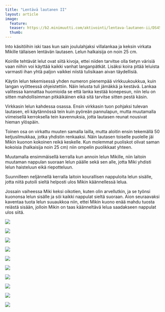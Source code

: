 ```yaml
---
title: "Lentävä lautanen II"
layout: article
image:
  feature:
  teaser: https://b2.minimuutti.com/aktivointi/lentava-lautanen-ii/DS45091-245px.jpg
  thumb:
---
```


Into käsitöihin iski taas kun sain joululahjaksi villalankaa ja keksin virkata Mikille tällaisen lentävän lautasen. Lelun halkaisija on noin 25 cm.

Koirille tehtävät lelut ovat siitä kivoja, ettei niiden tarvitse olla tietyn värisiä vaan niihin voi käyttää kaikki vanhat langanpätkät. Lisäksi koira pitää leluista varmasti ihan yhtä paljon vaikkei niistä tulisikaan aivan täydellisiä.

Käytin lelun tekemisessä yhden numeron pienempää virkkuukoukkua, kuin langan vyötteessä ohjeistettiin. Näin lelusta tuli jämäkkä ja kestävä. Lankaa valitessa kannattaa huomioida se että lanka kestää konepesun, niin lelu on sitten mahdollisimman pitkäikäinen eikä sitä tarvitse sitten pestä käsin.

Virkkasin lelun kahdessa osassa. Ensin virkkasin tuon pohjaksi tulevan lautasen, eli käytännössä tein kuin pyöreän pannulapun, mutta muutamalla viimeisellä kerroksella tein kavennuksia, jotta lautasen reunat nousivat hieman ylöspäin.

Toinen osa on virkattu muuten samalla lailla, mutta aloitin ensin tekemällä 50 ketjusilmukkaa, jotka yhdistin renkaaksi. Näin lautasen toiselle puolelle jäi Mikin kuonon kokoinen reikä keskelle. Kun molemmat puoliskot olivat saman kokoisia (halkaisija noin 25 cm) niin ompelin puolikkaat yhteen.

Muutamalla ensimmäisellä kerralla kun annoin lelun Mikille, niin laitoin muutaman nappulan suoraan lelun päälle sekä sen alle, jotta Miki yhdisti lelun haisteluun eikä riepotteluun.

Suunnilleen neljännellä kerralla laitoin kourallisen nappuloita lelun sisälle, jotta niitä putoili sieltä helposti ulos Mikin käännellessä lelua.

Jossain vaiheessa Miki keksi oikotien, kuten olin arvellutkin, ja se työnsi kuononsa lelun sisälle ja söi kaikki nappulat sieltä suoraan. Aion seuraavaksi kaventaa tuota lelun suuaukkoa niin, ettei Mikin kuono enää mahdu tuosta reiästä sisään, jolloin Mikin on taas käänneltävä lelua saadakseen nappulat ulos siitä.

![](https://b2.minimuutti.com/aktivointi/lentava-lautanen-ii/DS45155-800px.jpg)

![](https://b2.minimuutti.com/aktivointi/lentava-lautanen-ii/DS45027-800px.jpg)

![](https://b2.minimuutti.com/aktivointi/lentava-lautanen-ii/DS45035-800px.jpg)

![](https://b2.minimuutti.com/aktivointi/lentava-lautanen-ii/DS45019-800px.jpg)

![](https://b2.minimuutti.com/aktivointi/lentava-lautanen-ii/DS45091-800px.jpg)

![](https://b2.minimuutti.com/aktivointi/lentava-lautanen-ii/DS45097-800px.jpg)

![](https://b2.minimuutti.com/aktivointi/lentava-lautanen-ii/DS45161-800px.jpg)

![](https://b2.minimuutti.com/aktivointi/lentava-lautanen-ii/DS45153-800px.jpg)

![](https://b2.minimuutti.com/aktivointi/lentava-lautanen-ii/DS45354-800px.jpg)

![](https://b2.minimuutti.com/aktivointi/lentava-lautanen-ii/Kollaasi__iso_10-800px.jpg)
